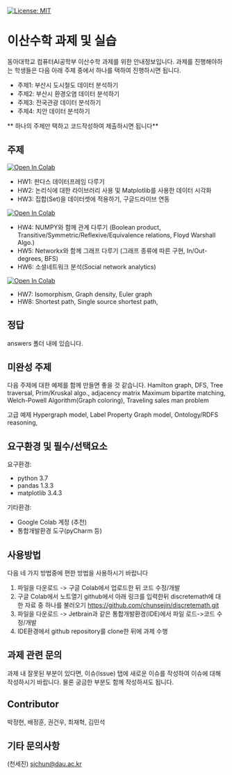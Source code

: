 [![License: MIT](https://img.shields.io/badge/License-MIT-yellow.svg)](https://opensource.org/licenses/MIT)

# 이산수학 과제 및 실습
동아대학교 컴퓨터AI공학부 이산수학 과제를 위한 안내정보입니다. 과제를 진행해야하는 학생들은 다음 아래 주제 중에서 하나를 택하여 진행하시면 됩니다. 
* 주제1: 부산시 도시철도 데이터 분석하기
* 주제2: 부산시 환경오염 데이터 분석하기
* 주제3: 전국관광 데이터 분석하기 
* 주제4: 치안 데이터 분석하기

** 하나의 주제만 택하고 코드작성하여 제출하시면 됩니다**

## 주제
[![Open In Colab](https://colab.research.google.com/assets/colab-badge.svg)](https://colab.research.google.com/github/chunsejin/dismath/blob/master/%EC%A3%BC%EC%A0%9C3_(1-3)_%EB%B6%80%EC%82%B0%EC%8B%9C_%EA%B4%80%EA%B4%91_%EB%8D%B0%EC%9D%B4%ED%84%B0_%EB%B6%84%EC%84%9D%ED%95%98%EA%B8%B0.ipynb)
- HW1: 판다스 데이터프레임 다루기
- HW2: 논리식에 대한 라이브러리 사용 및 Matplotlib를 사용한 데이터 시각화
- HW3: 집합(Set)을 데이터셋에 적용하기, 구글드라이브 연동

[![Open In Colab](https://colab.research.google.com/assets/colab-badge.svg)](https://colab.research.google.com/github/chunsejin/dismath/blob/master/주제5_(4%2C5%2C6)_그래프_다루기.ipynb)

- HW4: NUMPY와 함께 관계 다루기 (Boolean product, Transitive/Symmetric/Reflexive/Equivalence relations, Floyd Warshall Algo.)
- HW5: Networkx와 함께 그래프 다루기 (그래프 종류에 따른 구현, In/Out-degrees, BFS)
- HW6: 소셜네트워크 분석(Social network analytics)

[![Open In Colab](https://colab.research.google.com/assets/colab-badge.svg)](https://colab.research.google.com/github/chunsejin/dismath/blob/master/주제6_(7%2C8)_그래프_알고리즘.ipynb)

- HW7: Isomorphism, Graph density, Euler graph
- HW8: Shortest path, Single source shortest path,

## 정답
answers 폴더 내에 있습니다.

## 미완성 주제
다음 주제에 대한 예제를 함께 만들면 좋을 것 같습니다.
Hamilton graph, DFS, Tree traversal, Prim/Kruskal algo., adjacency matrix
Maximum bipartite matching, Welch-Powell Algorithm(Graph coloring), Traveling sales man problem

고급 예제
Hypergraph model, Label Property Graph model,
Ontology/RDFS reasoning,

## 요구환경 및 필수/선택요소
요구환경:
- python 3.7
- pandas 1.3.3
- matplotlib 3.4.3

기타환경:
- Google Colab 계정 (추천)
- 통합개발환경 도구(pyCharm 등)

## 사용방법
다음 네 가지 방법중에 편한 방법을 사용하시기 바랍니다
1. 파일을 다운로드 -> 구글 Colab에서 업로드한 뒤 코드 수정/개발
2. 구글 Colab에서 노트열기 github에서 아래 링크를 입력한뒤 discretemath에 대한 자료 중 하나를 불러오기
   https://github.com/chunsejin/discretemath.git
3. 파일을 다운로드 -> Jetbrain과 같은 통합개발환경(IDE)에서 파일 로드->코드 수정/개발
4. IDE환경에서 github repository를 clone한 뒤에 과제 수행

## 과제 관련 문의
과제 내 잘못된 부분이 있다면, 이슈(Issue) 탭에 새로운 이슈를 작성하여 이슈에 대해 작성하시기 바랍니다. 물론 궁금한 부분도 함께 작성하셔도 됩니다.

## Contributor
박정현, 배정훈, 권건우, 최재혁, 김민석

## 기타 문의사항
(천세진) sjchun@dau.ac.kr

